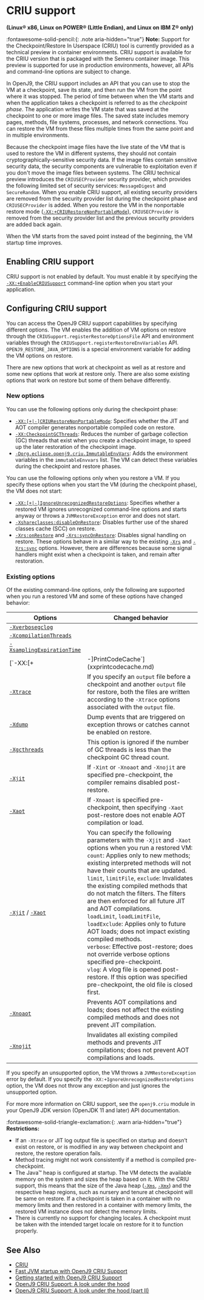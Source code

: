 <!--
* Copyright (c) 2017, 2023 IBM Corp. and others
*
* This program and the accompanying materials are made
* available under the terms of the Eclipse Public License 2.0
* which accompanies this distribution and is available at
* https://www.eclipse.org/legal/epl-2.0/ or the Apache
* License, Version 2.0 which accompanies this distribution and
* is available at https://www.apache.org/licenses/LICENSE-2.0.
*
* This Source Code may also be made available under the
* following Secondary Licenses when the conditions for such
* availability set forth in the Eclipse Public License, v. 2.0
* are satisfied: GNU General Public License, version 2 with
* the GNU Classpath Exception [1] and GNU General Public
* License, version 2 with the OpenJDK Assembly Exception [2].
*
* [1] https://www.gnu.org/software/classpath/license.html
* [2] https://openjdk.org/legal/assembly-exception.html
*
* SPDX-License-Identifier: EPL-2.0 OR Apache-2.0 OR GPL-2.0 WITH
* Classpath-exception-2.0 OR LicenseRef-GPL-2.0 WITH Assembly-exception
-->

# CRIU support

**(Linux&reg; x86, Linux on POWER&reg; (Little Endian), and Linux on IBM Z&reg; only)**

:fontawesome-solid-pencil:{: .note aria-hidden="true"} **Note:** Support for the Checkpoint/Restore In Userspace (CRIU) tool is currently provided as a technical preview in container environments. CRIU support is available for the CRIU version that is packaged with the Semeru container image. This preview is supported for use in production environments, however, all APIs and command-line options are subject to change.

In OpenJ9, the CRIU support includes an API that you can use to stop the VM at a checkpoint, save its state, and then run the VM from the point where it was stopped. The period of time between when the VM starts and when the application takes a checkpoint is referred to as the *checkpoint phase*. The application writes the VM state that was saved at the checkpoint to one or more image files. The saved state includes memory pages, methods, file systems, processes, and network connections. You can restore the VM from these files multiple times from the same point and in multiple environments.

Because the checkpoint image files have the live state of the VM that is used to restore the VM in different systems, they should not contain cryptographically-sensitive security data. If the image files contain sensitive security data, the security components are vulnerable to exploitation even if you don't move the image files between systems. The CRIU technical preview introduces the `CRIUSECProvider` security provider, which provides the following limited set of security services: `MessageDigest` and `SecureRandom`. When you enable CRIU support, all existing security providers are removed from the security provider list during the checkpoint phase and `CRIUSECProvider` is added. When you restore the VM in the nonportable restore mode ([`-XX:+CRIURestoreNonPortableMode`](xxcriurestorenonportablemode.md)), `CRIUSECProvider` is removed from the security provider list and the previous security providers are added back again.

When the VM starts from the saved point instead of the beginning, the VM startup time improves.

## Enabling CRIU support

CRIU support is not enabled by default. You must enable it by specifying the [`-XX:+EnableCRIUSupport`](xxenablecriusupport.md) command-line option when you start your application.

## Configuring CRIU support

You can access the OpenJ9 CRIU support capabilities by specifying different options. The VM enables the addition of VM options on restore through the `CRIUSupport.registerRestoreOptionsFile` API and environment variables through the `CRIUSupport.registerRestoreEnvVariables` API. `OPENJ9_RESTORE_JAVA_OPTIONS` is a special environment variable for adding the VM options on restore.

There are new options that work at checkpoint as well as at restore and some new options that work at restore only. There are also some existing options that work on restore but some of them behave differently.

### New options

You can use the following options only during the checkpoint phase:

- [`-XX:[+|-]CRIURestoreNonPortableMode`](xxcriurestorenonportablemode.md): Specifies whether the JIT and AOT compiler generates nonportable compiled code on restore.
- [`-XX:CheckpointGCThreads`](xxcheckpointgcthread.md): Reduces the number of garbage collection (GC) threads that exist when you create a checkpoint image, to speed up the later restoration of the checkpoint image.
- [`-Dorg.eclipse.openj9.criu.ImmutableEnvVars`](dorgeclipseopenj9criuimmutableenvvars.md): Adds the environment variables in the `immutableEnvvars` list. The VM can detect these variables during the checkpoint and restore phases.

You can use the following options only when you restore a VM. If you specify these options when you start the VM (during the checkpoint phase), the VM does not start:

- [`-XX:[+|-]IgnoreUnrecognizedRestoreOptions`](xxignoreunrecognizedrestoreoptions.md): Specifies whether a restored VM ignores unrecognized command-line options and starts anyway or throws a `JVMRestoreException` error and does not start.
- [`-Xshareclasses:disableOnRestore`](xshareclassesdisableonrestore.md): Disables further use of the shared classes cache (SCC) on restore.
- [`-Xrs:onRestore`](xrsonrestoresynconrestore.md) and [`-Xrs:syncOnRestore`](xrsonrestoresynconrestore.md): Disables signal handling on restore. These options behave in a similar way to the existing [`-Xrs`](xrs.md) and [`-Xrs:sync`](xrs.md#parameters) options. However, there are differences because some signal handlers might exist when a checkpoint is taken, and remain after restoration.

### Existing options

Of the existing command-line options, only the following are supported when you run a restored VM and some of these options have changed behavior:

| Options                    | Changed behavior  |
|----------------------------|---------|
| [`-Xverbosegclog`](xverbosegclog.md) |      |
| [`-XcompilationThreads`](xcompilationthreads.md) |     |
| [`-XsamplingExpirationTime`](xsamplingexpirationtime.md)     |     |
| [`-XX:[+|-]PrintCodeCache`](xxprintcodecache.md)        |     |
| [`-Xtrace`](xtrace.md) | If you specify an `output` file before a checkpoint and another `output` file for restore, both the files are written according to the `-Xtrace` options associated with the `output` file. |
| [`-Xdump`](xdump.md) | Dump events that are triggered on exception throws or catches cannot be enabled on restore. |
| [`-Xgcthreads`](xgcthreads.md) | This option is ignored if the number of GC threads is less than the checkpoint GC thread count. |
| [`-Xjit`](xjit.md) | If `-Xint` or `-Xnoaot` and `-Xnojit` are specified pre-checkpoint, the compiler remains disabled post-restore. |
| [`-Xaot`](xaot.md) | If `-Xnoaot` is specified pre-checkpoint, then specifying `-Xaot` post-restore does not enable AOT compilation or load. |
| [`-Xjit`](xjit.md) / [`-Xaot`](xaot.md)  | You can specify the following parameters with the `-Xjit` and `-Xaot` options when you run a restored VM:<br>`count`: Applies only to new methods; existing interpreted methods will not have their counts that are updated.<br> `limit`, `limitFile`, `exclude`: Invalidates the existing compiled methods that do not match the filters. The filters are then enforced for all future JIT and AOT compilations.<br> `loadLimit`, `loadLimitFile`, `loadExclude`: Applies only to future AOT loads; does not impact existing compiled methods.<br> `verbose`: Effective post-restore; does not override verbose options specified pre-checkpoint.<br> `vlog`: A vlog file is opened post-restore. If this option was specified pre-checkpoint, the old file is closed first.    |
| [`-Xnoaot`](xaot.md) | Prevents AOT compilations and loads; does not affect the existing compiled methods and does not prevent JIT compilation.  |
| [`-Xnojit`](xjit.md#syntax) | Invalidates all existing compiled methods and prevents JIT compilations; does not prevent AOT compilations and loads.  |

If you specify an unsupported option, the VM throws a `JVMRestoreException` error by default. If you specify the `-XX:+IgnoreUnrecognizedRestoreOptions` option, the VM does not throw any exception and just ignores the unsupported option.

For more more information on CRIU support, see the `openj9.criu` module in your OpenJ9 JDK version (OpenJDK 11 and later) API documentation.

:fontawesome-solid-triangle-exclamation:{: .warn aria-hidden="true"} **Restrictions:**

- If an `-Xtrace` or JIT log output file is specified on startup and doesn’t exist on restore, or is modified in any way between checkpoint and restore, the restore operation fails.
- Method tracing might not work consistently if a method is compiled pre-checkpoint.
- The Java&trade; heap is configured at startup. The VM detects the available memory on the system and sizes the heap based on it. With the CRIU support, this means that the size of the Java heap ([`-Xms`](xms.md), [`-Xmx`](xms.md)) and the respective heap regions, such as nursery and tenure at checkpoint will be same on restore. If a checkpoint is taken in a container with no memory limits and then restored in a container with memory limits, the restored VM instance does not detect the memory limits.
- There is currently no support for changing locales. A checkpoint must be taken with the intended target locale on restore for it to function properly.

## See Also

- [CRIU](https://criu.org/Main_Page)
- [Fast JVM startup with OpenJ9 CRIU Support](https://blog.openj9.org/2022/09/26/fast-jvm-startup-with-openj9-criu-support/)
- [Getting started with OpenJ9 CRIU Support](https://blog.openj9.org/2022/09/26/getting-started-with-openj9-criu-support/)
- [OpenJ9 CRIU Support: A look under the hood](https://blog.openj9.org/2022/10/14/openj9-criu-support-a-look-under-the-hood/)
- [OpenJ9 CRIU Support: A look under the hood (part II)](https://blog.openj9.org/2022/10/14/openj9-criu-support-a-look-under-the-hood-part-ii/)

<!-- ==== END OF TOPIC ==== criusupport.md ==== -->
